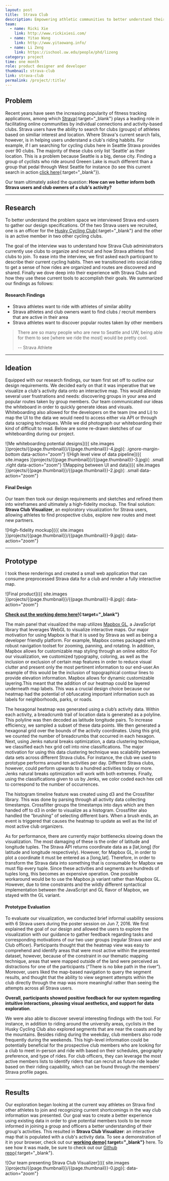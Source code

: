 ```yaml
---
layout: post
title:  Strava Club
description: Empowering athletic communities to better understand their data and make connections
team: 
  - name: Ricki Xie
    link: http://www.rickixiesi.com/
  - name: Yitao Wang
    link: http://www.yitaowang.info/
  - name: Li Zeng
    link: https://ischool.uw.edu/people/phd/lizeng
category: project
time: one month
role: product designer and developer
thumbnail: strava-club
link: strava-club
permalink: /project/:title/
---
```



## Problem
Recent years have seen the increasing popularity of fitness tracking applications, among which [Strava](http://strava.com/){:target="_blank"} plays a leading role in facilitating online communities by individual connections and activity-based clubs. Strava users have the ability to search for clubs (groups) of athletes based on similiar interest and location. Where Strava's current search fails, however, is in helping users understand a club's riding habbits. For example, if I am searching for cycling clubs here in Seattle Strava provides over 90 clubs. The majority of these clubs only list 'Seattle' as their location. This is a problem because Seattle is a big, dense city. Finding a group of cyclists who ride around Greeen Lake is much different than a group that pedal through West Seattle for instance (to see this current search in action [click here](https://www.strava.com/clubs/search?utf8=%E2%9C%93&text=&location=Seattle&%5Bcountry%5D=United+States&%5Bstate%5D=Washington&%5Bcity%5D=Seattle&%5Blat_lng%5D=47.6062095%2C-122.3320708&sport_type=cycling&club_type=all){:target="_blank"}). 

Our team ultimately asked the question: **How can we better inform both Strava users and club owners of a club's activity?**

<hr class='magnifying'>

## Research
To better understand the problem space we interviewed Strava end-users to gather our design specifications. Of the two Strava users we recruited, one is an officer for the [Husky Cycling Club](http://www.huskycycling.org/){:target="_blank"} and the other is an active member in two other cycling clubs.

The goal of the interview was to understand how Strava Club administrators currently use clubs to organize and recruit and how Strava athletes find clubs to join. To ease into the interview, we first asked each participant to describe their current cycling habits. Then we transitioned into social riding to get a sense of how rides are organized and routes are discovered and shared. Finally we dove deep into their experience with Strava Clubs and how they use these current tools to accomplish their goals. We summarized our findings as follows:

#### Research Findings
- Strava athletes want to ride with athletes of similar ability
- Strava athletes and club owners want to find clubs / recruit members that are active in their area
- Strava athletes want to discover popular routes taken by other members

> There are so many people who are new to Seattle
and UW, being able for them to see [where we ride the
most] would be pretty cool. 
>
> -- Strava Athlete

<hr class='praise'>

## Ideation
Equipped with our research findings, our team first set off to outline our design requirements. We decided early on that it was imperative that we visualize a club's activity data onto an interactive map. This would alleviate several user frustrations and needs: discovering groups in your area and popular routes taken by group members. Our team communicated our ideas the whiteboard in order to quickly generate ideas and visuals. Whiteboarding also allowed for the developers on the team (me and Li) to map the UI to the data we would need to access either via API or through data scraping techniques. While we did photograph our whiteboarding their kind of difficult to read. Below are some re-drawn sketches of our whiteboarding during our project.

![Me whiteboarding potential designs]({{ site.images }}projects/{{page.thumbnail}}/{{page.thumbnail}}-4.jpg){: .ignore-margin-bottom data-action="zoom"}
![High level view of data pipeline]({{ site.images }}projects/{{page.thumbnail}}/{{page.thumbnail}}-3.jpg){: .small .right data-action="zoom"}
![Mapping between UI and data]({{ site.images }}projects/{{page.thumbnail}}/{{page.thumbnail}}-2.jpg){: .small data-action="zoom"}

#### Final Design
Our team then took our design requirements and sketches and refined them into wireframes and ultimately a high-fidelity mockup. The final solution: **Strava Club Visualizer**, an exploratory visualization for Strava users, allowing athletes to find prospective clubs, explore new routes and meet new partners.

![High-fidelity mockup]({{ site.images }}projects/{{page.thumbnail}}/{{page.thumbnail}}-9.jpg){: data-action="zoom"}

<hr class="flex">

## Prototype
I took these renderings and created a small web application that can consume preprocessed Strava data for a club and render a fully interactive map.

![Final product]({{ site.images }}projects/{{page.thumbnail}}/{{page.thumbnail}}-8.jpg){: data-action="zoom"}

**[Check out the working demo here!](http://cse512-16s.github.io/fp-rickixie-taoaoao-collnwalkr-lilizeng99/development/){:target="_blank"}**

The main panel that visualized the map utilizes [Mapbox GL](https://www.mapbox.com/mapbox-gl-js/api/), a JavaScript library that leverages WebGL to visualize interactive maps. Our major motivation for using Mapbox is that it is used by Strava as well as being a developer friendly platform. For example, Mapbox comes packaged with a robust navigation toolset for zooming, panning, and rotating. In addition, Mapbox allows for customizable map styling through an online editor. For our visualization, we customized typography, coloring, as well as the inclusion or exclusion of certain map features in order to reduce visual clutter and present only the most pertinent information to our end-user.An example of this would be the inclusion of topographical contour lines to provide elevation information. Mapbox allows for dynamic customizable layering.This meant that the addition of our heatmap could be layered underneath map labels. This was a crucial design choice because our heatmap had the potential of obfuscating important information such as labels for neighborhoods, parks, or roads.

The hexagonal heatmap was generated using a club’s activity
data. Within each activity, a breadcrumb trail of location data is
generated as a polyline. This polyline was then decoded as latitude
longitude pairs. To increase efficiency, we sampled a subset of these
data points. We then generated a hexagonal grid over the bounds of
the activity coordinates. Using this grid, we counted the number of
breadcrumbs that occurred in each hexagon. Next, using Jenks
natural breaks optimization, a data clustering technique, we
classified each hex grid cell into nine classifications. The major
motivation for using this data clustering technique was scalability
between data sets across different Strava clubs. For instance, the club
we used to prototype performs around ten activities per day.
Different Strava clubs, however, could perform upwards to a
hundred activities today or more. Jenks natural breaks optimization
will work with both extremes. Finally, using the classifications given
to us by Jenks, we color coded each hex cell to correspond to the
number of occurrences.

The histogram timeline feature was created using d3 and the
Crossfilter library. This was done by parsing through all activity data
collecting timestamps. Crossfilter groups the timestamps into days
which are then handed off to d3 in order to visualize as a histogram.
Crossfilter also handled the “brushing” of selecting different bars.
When a brush ends, an event is triggered that causes the heatmap to
update as well as the list of most active club organizers.

As for performance, there are currently major bottlenecks
slowing down the visualization. The most damaging of these is the
order of latitude and longitude tuples. The Strava API returns
coordinate data as a [lat,long] (for latitude and longitude
respectively). However, for Mapbox GL, in order to plot a coordinate
it must be entered as a [long,lat]. Therefore, in order to transform the
Strava data into something that is consumable for Mapbox we must
flip every tuple. Since these activities and segments are hundreds of
tuples long, this becomes an expensive operation. One possible workaround would be to use the Mapbox.js variant rather than
Mapbox GL. However, due to time constraints and the wildly
different syntactical implementation between the JavaScript and GL
flavor of Mapbox, we stayed with the GL variant.

#### Prototype Evaluation

To evaluate our visualization, we conducted brief informal
usability sessions with 6 Strava users during the poster session on
Jun 7, 2016. We first explained the goal of our design and allowed
the users to explore the visualization with our guidance to gather
feedback regarding tasks and corresponding motivations of our two
user groups (regular Strava user and Club officer). Participants
thought that the heatmap view was easy to comprehend and identify
areas that were most active within the presented dataset, however,
because of the constraint in our thematic mapping technique, areas
that were mapped outside of the land were perceived as distractions
for one of the participants (“There is no bike path in the river”).
Moreover, users liked the map-based navigation to query the segment results, and thought that the ability to view segment
attempts within the club directly through the map was more
meaningful rather than seeing the attempts across all Strava users.

**Overall, participants showed positive feedback for our system
regarding intuitive interactions, pleasing visual aesthetics, and
support for data exploration**.

We were also able to discover several interesting findings with
the tool. For instance, in addition to riding around the university
areas, cyclists in the Husky Cycling Club also explored segments
that are near the coasts and by the mountains. Besides riding during
the weekday, club members also rode frequently during the
weekends. This high-level information could be potentially
beneficial for the prospective club members who are looking for a
club to meet in-person and ride with based on their schedules,
geography preference, and type of rides. For club officers, they can
leverage the most active members lists to identify riders that can
recruit as future ride leader based on their riding capability, which
can be found through the members’ Strava profile pages. 

<hr class="hundred">

## Results

Our exploration began looking at the current way athletes on Strava find other athletes to join and recognizing current shortcomings in the way club information was presented. Our goal was to create a better experience using existing data in order to give potential members tools to be more informed in joining a group and officers a better understanding of their group's activities. This resulted in **Strava Club Visualizer**: an interactive map that is populated with a club's activity data. To see a demonstration of it in your browser, check out our **[working demo](http://cse512-16s.github.io/fp-rickixie-taoaoao-collnwalkr-lilizeng99/development/){:target="_blank"}** here. To see how it was made, be sure to check out our [Github repo](https://github.com/collnwalkr/strava-public){:target="_blank"}.


![Our team presenting Strava Club Visualizer]({{ site.images }}projects/{{page.thumbnail}}/{{page.thumbnail}}-0.jpg){: data-action="zoom"}
